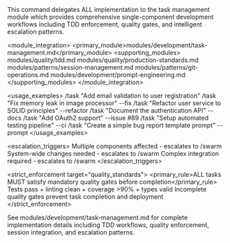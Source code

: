 <command purpose="General development execution for single-component work with automatic quality enforcement">
  
  <delegation target="modules/development/task-management.md">
    This command delegates ALL implementation to the task management module which provides comprehensive single-component development workflows including TDD enforcement, quality gates, and intelligent escalation patterns.
  </delegation>
  
  <module_integration>
    <primary_module>modules/development/task-management.md</primary_module>
    <supporting_modules>
      <module>modules/quality/tdd.md</module>
      <module>modules/quality/production-standards.md</module>
      <module>modules/patterns/session-management.md</module>
      <module>modules/patterns/git-operations.md</module>
      <module>modules/development/prompt-engineering.md</module>
    </supporting_modules>
  </module_integration>
  
  <usage_examples>
    <example type="basic">/task "Add email validation to user registration"</example>
    <example type="bug_fix">/task "Fix memory leak in image processor" --fix</example>
    <example type="refactor">/task "Refactor user service to SOLID principles" --refactor</example>
    <example type="docs">/task "Document the authentication API" --docs</example>
    <example type="issue_linked">/task "Add OAuth2 support" --issue #89</example>
    <example type="ci_setup">/task "Setup automated testing pipeline" --ci</example>
    <example type="prompt_task">/task "Create a simple bug report template prompt" --prompt</example>
  </usage_examples>
  
  <escalation_triggers>
    <trigger condition="multi_component">Multiple components affected - escalates to /swarm</trigger>
    <trigger condition="system_wide">System-wide changes needed - escalates to /swarm</trigger>
    <trigger condition="complex_integration">Complex integration required - escalates to /swarm</trigger>
  </escalation_triggers>
  
  <strict_enforcement target="quality_standards">
    <primary_rule>ALL tasks MUST satisfy mandatory quality gates before completion</primary_rule>
    <verification>Tests pass + linting clean + coverage >90% + types valid</verification>
    <consequence>Incomplete quality gates prevent task completion and deployment</consequence>
  </strict_enforcement>
  
  <reference>
    See modules/development/task-management.md for complete implementation details including TDD workflows, quality enforcement, session integration, and escalation patterns.
  </reference>
  
</command>